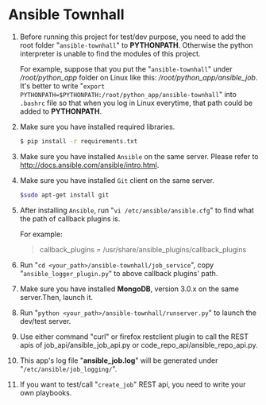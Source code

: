 Ansible Townhall
================

1. Before running this project for test/dev purpose, you need to add the root folder "`ansible-townhall`" to **PYTHONPATH**. Otherwise the python interpreter is unable to find the modules of this project.

    For example, suppose that you put the "`ansible-townhall`" under */root/python_app* folder on Linux like this: */root/python_app/ansible_job*.
    It's better to write "`export PYTHONPATH=$PYTHONPATH:/root/python_app/ansible-townhall`" into `.bashrc` file so that when you log in Linux everytime,
    that path could be added to **PYTHONPATH**.

2. Make sure you have installed required libraries.

    ```bash
    $ pip install -r requirements.txt
    ```

3. Make sure you have installed `Ansible` on the same server. Please refer to <http://docs.ansible.com/ansible/intro.html>.

4. Make sure you have installed `Git` client on the same server.
   
   ```bash
   $sudo apt-get install git
   ``` 

5. After installing `Ansible`, run "`vi /etc/ansible/ansible.cfg`" to find what the path of callback plugins is.

    For example:

    > callback_plugins   = /usr/share/ansible_plugins/callback_plugins

6. Run "`cd <your_path>/ansible-townhall/job_service`", copy "`ansible_logger_plugin.py`" to above callback plugins' path.

7. Make sure you have installed **MongoDB**, version 3.0.x on the same server.Then, launch it.

8. Run "`python <your_path>/ansible-townhall/runserver.py`" to launch the dev/test server.

9. Use either command "curl" or firefox restclient plugin to call the REST apis of job_api/ansible_job_api.py or code_repo_api/ansible_repo_api.py.

10. This app's log file "**ansible_job.log**" will be generated under "`/etc/ansible/job_logging/`".

11. If you want to test/call "`create_job`" REST api, you need to write your own playbooks.